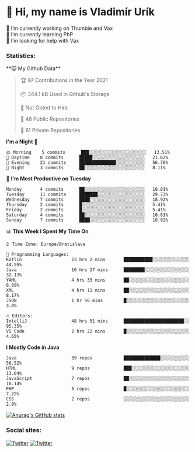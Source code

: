 <h1> 👋 Hi, my name is Vladimír Urík</h1>
<p>
 🔭 I’m currently working on Thumbie and Vax<br>
 🌱 I’m currently learning PhP<br>
 🤔 I’m looking for help with Vax<br>
</p>
<h3>Statistics:</h3>
<!--START_SECTION:waka-->
**🐱 My Github Data** 

> 🏆 97 Contributions in the Year 2021
 > 
> 📦 344.1 kB Used in Github's Storage 
 > 
> 🚫 Not Opted to Hire
 > 
> 📜 48 Public Repositories 
 > 
> 🔑 61 Private Repositories  
 > 
**I'm a Night 🦉** 

```text
🌞 Morning    5 commits      ███░░░░░░░░░░░░░░░░░░░░░░   13.51% 
🌆 Daytime    8 commits      █████░░░░░░░░░░░░░░░░░░░░   21.62% 
🌃 Evening    21 commits     ██████████████░░░░░░░░░░░   56.76% 
🌙 Night      3 commits      ██░░░░░░░░░░░░░░░░░░░░░░░   8.11%

```
📅 **I'm Most Productive on Tuesday** 

```text
Monday       4 commits      ██░░░░░░░░░░░░░░░░░░░░░░░   10.81% 
Tuesday      11 commits     ███████░░░░░░░░░░░░░░░░░░   29.73% 
Wednesday    7 commits      ████░░░░░░░░░░░░░░░░░░░░░   18.92% 
Thursday     2 commits      █░░░░░░░░░░░░░░░░░░░░░░░░   5.41% 
Friday       2 commits      █░░░░░░░░░░░░░░░░░░░░░░░░   5.41% 
Saturday     4 commits      ██░░░░░░░░░░░░░░░░░░░░░░░   10.81% 
Sunday       7 commits      ████░░░░░░░░░░░░░░░░░░░░░   18.92%

```


📊 **This Week I Spent My Time On** 

```text
⌚︎ Time Zone: Europe/Bratislava

💬 Programming Languages: 
Kotlin                   23 hrs 2 mins       ███████████░░░░░░░░░░░░░░   44.95% 
Java                     16 hrs 27 mins      ████████░░░░░░░░░░░░░░░░░   32.13% 
YAML                     4 hrs 33 mins       ██░░░░░░░░░░░░░░░░░░░░░░░   8.88% 
XML                      4 hrs 11 mins       ██░░░░░░░░░░░░░░░░░░░░░░░   8.17% 
JSON                     1 hr 56 mins        █░░░░░░░░░░░░░░░░░░░░░░░░   3.8%

🔥 Editors: 
IntelliJ                 48 hrs 51 mins      ███████████████████████░░   95.35% 
VS Code                  2 hrs 22 mins       █░░░░░░░░░░░░░░░░░░░░░░░░   4.65%

```

**I Mostly Code in Java** 

```text
Java                     39 repos            ██████████████░░░░░░░░░░░   56.52% 
HTML                     9 repos             ███░░░░░░░░░░░░░░░░░░░░░░   13.04% 
JavaScript               7 repos             ██░░░░░░░░░░░░░░░░░░░░░░░   10.14% 
PHP                      5 repos             █░░░░░░░░░░░░░░░░░░░░░░░░   7.25% 
CSS                      2 repos             ░░░░░░░░░░░░░░░░░░░░░░░░░   2.9%

```



<!--END_SECTION:waka-->

[![Anurag's GitHub stats](https://github-readme-stats.vercel.app/api?username=vladimir-urik)](https://github.com/anuraghazra/github-readme-stats)

<h3>Social sites:</h3>
<p><a href="https://twitter.com/GGGEDR" target="_blank"><img alt="Twitter" src="https://img.shields.io/badge/twitter-%231DA1F2.svg?&style=for-the-badge&logo=twitter&logoColor=white" /></a> <a href="https://www.reddit.com/user/GGGEDR" target="_blank"><img alt="Twitter" src="https://img.shields.io/badge/reddit-%23FE6262.svg?&style=for-the-badge&logo=reddit&logoColor=white" /></a>
</p>

